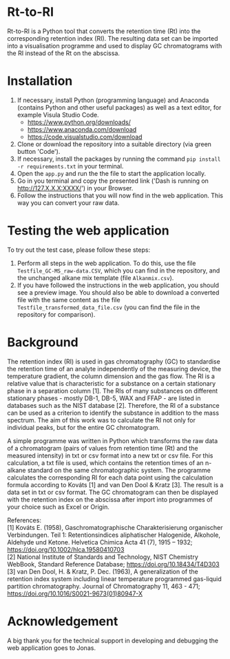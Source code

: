 # Rt-to-RI
Rt-to-RI is a Python tool that converts the retention time (Rt) into the corresponding retention index (RI). The resulting data set can be imported into a visualisation programme and used to display GC chromatograms with the RI instead of the Rt on the abscissa.

# Installation
1) If necessary, install Python (programming language) and Anaconda (contains Python and other useful packages) as well as a text editor, for example Visula Studio Code.
    - https://www.python.org/downloads/
    - https://www.anaconda.com/download
    - https://code.visualstudio.com/download
2) Clone or download the repository into a suitable directory (via green button 'Code').
3) If necessary, install the packages by running the command ```pip install -r requirements.txt``` in your terminal.
4) Open the ```app.py``` and run the the file to start the application locally. 
5) Go in you terminal and copy the presented link ('Dash is running on http://127.X.X.X:XXXX/') in your Browser.
6) Follow the instructions that you will now find in the web application. This way you can convert your raw data.

# Testing the web application
To try out the test case, please follow these steps:
1) Perform all steps in the web application. To do this, use the file ```Testfile_GC-MS_raw-data.CSV```, which you can find in the repository, and the unchanged alkane mix template (file ```Alkanmix.csv```).
2) If you have followed the instructions in the web application, you should see a preview image. You should also be able to download a converted file with the same content as the file ```Testfile_transformed_data_file.csv``` (you can find the file in the repository for comparison).

# Background
The retention index (RI) is used in gas chromatography (GC) to standardise the retention time of an analyte independently of the measuring device, the temperature gradient, the column dimension and the gas flow. The RI is a relative value that is characteristic for a substance on a certain stationary phase in a separation column [1]. The RIs of many substances on different stationary phases - mostly DB-1, DB-5, WAX and FFAP - are listed in databases such as the NIST database [2]. Therefore, the RI of a substance can be used as a criterion to identify the substance in addition to the mass spectrum. The aim of this work was to calculate the RI not only for individual peaks, but for the entire GC chromatogram. 

A simple programme was written in Python which transforms the raw data of a chromatogram (pairs of values from retention time (Rt) and the measured intensity) in txt or csv format into a new txt or csv file. For this calculation, a txt file is used, which contains the retention times of an n-alkane standard on the same chromatographic system. The programme calculates the corresponding RI for each data point using the calculation formula according to Kováts [1] and van Den Dool & Kratz [3].
The result is a data set in txt or csv format. The GC chromatogram can then be displayed with the retention index on the abscissa after import into programmes of your choice such as Excel or Origin.

References: <br>
[1] Kováts E. (1958), Gaschromatographische Charakterisierung organischer Verbindungen. Teil 1: Retentionsindices aliphatischer Halogenide, Alkohole, Aldehyde und Ketone. Helvetica Chimica Acta 41 (7), 1915 – 1932; https://doi.org/10.1002/hlca.19580410703 <br>
[2] National Institute of Standards and Technology, NIST Chemistry WebBook, Standard Reference Database; https://doi.org/10.18434/T4D303 <br>
[3] van Den Dool, H. & Kratz, P. Dec. (1963), A generalization of the retention index system including linear temperature programmed gas-liquid partition chromatography. Journal of Chromatography 11, 463 - 471; https://doi.org/10.1016/S0021-9673(01)80947-X

# Acknowledgement
A big thank you for the technical support in developing and debugging the web application goes to Jonas.
